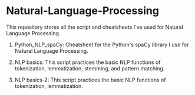 # Natural-Language-Processing

This repository stores all the script and cheatsheets I've used for Natural Language Processing.   

1. Python_NLP_spaCy: Cheatsheet for the Python's spaCy library I use for Natural Language Processing. 

2. NLP basics: This script practices the basic NLP functions of tokenization, lemmatization, stemming, and pattern matching.    

3. NLP basics-2: This script practices the basic NLP functions of tokenization, lemmatization.   
